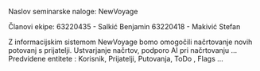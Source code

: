 Naslov seminarske naloge: NewVoyage 

Članovi ekipe:
	63220435 - Salkić Benjamin
	63220418 - Makivić Stefan

Z informacijskim sistemom NewVoyage bomo omogočili načrtovanje novih potovanj s prijatelji.
Ustvarjanje načrtov, podporo AI pri načrtovanju ...
Predvidene entitete : Korisnik, Prijatelji, Putovanja, ToDo , Flags ...
